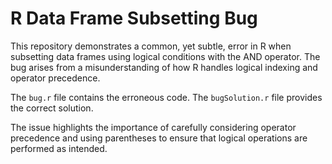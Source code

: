 # R Data Frame Subsetting Bug

This repository demonstrates a common, yet subtle, error in R when subsetting data frames using logical conditions with the AND operator. The bug arises from a misunderstanding of how R handles logical indexing and operator precedence.

The `bug.r` file contains the erroneous code.  The `bugSolution.r` file provides the correct solution.

The issue highlights the importance of carefully considering operator precedence and using parentheses to ensure that logical operations are performed as intended.